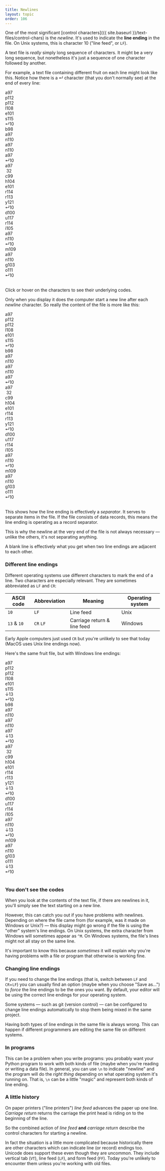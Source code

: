 ```yaml
---
title: Newlines
layout: topic
order: 106
---
```


One of the most significant 
[control characters]({{ site.baseurl }}/text-files/control-chars) is the
_newline_. It's used to indicate the **line ending** in the file. On Unix
systems, this is character 10 ("line feed", or `LF`).

A text file is _really_ simply long sequence of characters. It might be a very
long sequence, but nonetheless it's just a sequence of one character followed
by another.

For example, a text file containing different fruit on each line might look
like this. Notice how there is a &crarr; character (that you don't normally
see) at the end of every line:

<div class="text-file">
  <div>
    <div>a<span>97</span></div>
    <div>p<span>112</span></div>
    <div>p<span>112</span></div>
    <div>l<span>108</span></div>
    <div>e<span>101</span></div>
    <div>s<span>115</span></div>
    <div class="invisible">&crarr;<span>10</span></div>
  </div>
  <div>
    <div>b<span>98</span></div>
    <div>a<span>97</span></div>
    <div>n<span>110</span></div>
    <div>a<span>97</span></div>
    <div>n<span>110</span></div>
    <div>a<span>97</span></div>
    <div class="invisible">&crarr;<span>10</span></div>
  </div>
  <div>
    <div>a<span>97</span></div>
    <div>&nbsp;<span>32</span></div>
    <div>c<span>99</span></div>
    <div>h<span>104</span></div>
    <div>e<span>101</span></div>
    <div>r<span>114</span></div>
    <div>r<span>113</span></div>
    <div>y<span>121</span></div>
    <div class="invisible">&crarr;<span>10</span></div>
  </div>
  <div>
    <div>d<span>100</span></div>
    <div>u<span>117</span></div>
    <div>r<span>114</span></div>
    <div>i<span>105</span></div>
    <div>a<span>97</span></div>
    <div>n<span>110</span></div>
    <div class="invisible">&crarr;<span>10</span></div>
  </div>
  <div>
    <div>m<span>109</span></div>
    <div>a<span>97</span></div>
    <div>n<span>110</span></div>
    <div>g<span>103</span></div>
    <div>o<span>111</span></div>
    <div class="invisible">&crarr;<span>10</span></div>
  </div>
  <div>
    &nbsp;
  </div>
</div>

<p class="js-only">
  Click or hover on the characters to see their underlying codes.
</p>

Only when you display it does the computer start a new line after each
_newline_ character. So really the content of the file is more like this:

<div class="text-file">
  <div>
    <div>a<span>97</span></div>
    <div>p<span>112</span></div>
    <div>p<span>112</span></div>
    <div>l<span>108</span></div>
    <div>e<span>101</span></div>
    <div>s<span>115</span></div>
    <div class="invisible">&crarr;<span>10</span></div>
    <div>b<span>98</span></div>
    <div>a<span>97</span></div>
    <div>n<span>110</span></div>
    <div>a<span>97</span></div>
    <div>n<span>110</span></div>
    <div>a<span>97</span></div>
    <div class="invisible">&crarr;<span>10</span></div>
    <div>a<span>97</span></div>
    <div>&nbsp;<span>32</span></div>
    <div>c<span>99</span></div>
    <div>h<span>104</span></div>
    <div>e<span>101</span></div>
    <div>r<span>114</span></div>
    <div>r<span>113</span></div>
    <div>y<span>121</span></div>
    <div class="invisible">&crarr;<span>10</span></div>
    <div>d<span>100</span></div>
    <div>u<span>117</span></div>
    <div>r<span>114</span></div>
    <div>i<span>105</span></div>
    <div>a<span>97</span></div>
    <div>n<span>110</span></div>
    <div class="invisible">&crarr;<span>10</span></div>
    <div>m<span>109</span></div>
    <div>a<span>97</span></div>
    <div>n<span>110</span></div>
    <div>g<span>103</span></div>
    <div>o<span>111</span></div>
    <div class="invisible">&crarr;<span>10</span></div>
    &nbsp;
  </div>
</div>

This shows how the line ending is effectively a _separator_. It serves
to separate items in the file. If the file consists of data records, this
means the line ending is operating as a record separator.

This is why the newline at the very end of the file is not always necessary —
unlike the others, it's not separating anything.

A blank line is effectively what you get when two line endings are adjacent to
each other.

### Different line endings

Different operating systems use different characters to mark the end of a line.
Two characters are especially relevant. They are sometimes abbreviated as
`LF` and `CR`:

| ASCII code  | Abbreviation | Meaning                      | Operating system  |
|-------------|--------------|------------------------------|-------------------|
| `10`        | `LF`         | Line feed                    | Unix              |
| `13` & `10` | `CR` `LF`    | Carriage return & line feed  | Windows           |

Early Apple computers just used `CR` but you're unlikely to see that today
(MacOS uses Unix line endings now).

Here's the same fruit file, but with Windows line endings:

<div class="text-file">
  <div>
    <div>a<span>97</span></div>
    <div>p<span>112</span></div>
    <div>p<span>112</span></div>
    <div>l<span>108</span></div>
    <div>e<span>101</span></div>
    <div>s<span>115</span></div>
    <div class="invisible">&darr;<span>13</span></div>
    <div class="invisible">&crarr;<span>10</span></div>
  </div>
  <div>
    <div>b<span>98</span></div>
    <div>a<span>97</span></div>
    <div>n<span>110</span></div>
    <div>a<span>97</span></div>
    <div>n<span>110</span></div>
    <div>a<span>97</span></div>
    <div class="invisible">&darr;<span>13</span></div>
    <div class="invisible">&crarr;<span>10</span></div>
  </div>
  <div>
    <div>a<span>97</span></div>
    <div>&nbsp;<span>32</span></div>
    <div>c<span>99</span></div>
    <div>h<span>104</span></div>
    <div>e<span>101</span></div>
    <div>r<span>114</span></div>
    <div>r<span>113</span></div>
    <div>y<span>121</span></div>
    <div class="invisible">&darr;<span>13</span></div>
    <div class="invisible">&crarr;<span>10</span></div>
  </div>
  <div>
    <div>d<span>100</span></div>
    <div>u<span>117</span></div>
    <div>r<span>114</span></div>
    <div>i<span>105</span></div>
    <div>a<span>97</span></div>
    <div>n<span>110</span></div>
    <div class="invisible">&darr;<span>13</span></div>
    <div class="invisible">&crarr;<span>10</span></div>
  </div>
  <div>
    <div>m<span>109</span></div>
    <div>a<span>97</span></div>
    <div>n<span>110</span></div>
    <div>g<span>103</span></div>
    <div>o<span>111</span></div>
    <div class="invisible">&darr;<span>13</span></div>
    <div class="invisible">&crarr;<span>10</span></div>
  </div>
  <div>
    &nbsp;
  </div>
</div>


### You don't see the codes

When you look at the contents of the text file, if there are newlines in it,
you'll simply see the text starting on a new line.

However, this can catch you out if you have problems with newlines. Depending on
where the file came from (for example, was it made on Windows or Unix?) — this
display might go wrong if the file is using the "other" system's line endings.
On Unix systems, the extra character from Windows will sometimes appear as
`^M`. On Windows systems, the file's lines might not all stay on the same line.

It's important to know this because _sometimes_ it will explain why you're
having problems with a file or program that otherwise is working fine.


### Changing line endings

If you need to change the line endings (that is, switch between `LF` and
`CR`+`LF`) you can usually find an option (maybe when you choose "Save as...")
to _force_ the line endings to be the ones you want. By default, your editor
will be using the correct line endings for your operating system.

Some systems — such as git (version control) — can be configured to change
line endings automatically to stop them being mixed in the same project.

Having both types of line endings in the same file is always wrong. This can
happen if different programmers are editing the same file on different systems.

### In programs

This can be a problem when you write programs: you probably want your Python
program to work with both kinds of file (maybe when you're reading or writing
a data file). In general, you can use `\n` to indicate "newline" and the
program will do the _right thing_ depending on what operating system it's 
running on. That is, `\n` can be a little "magic" and represent both kinds of
line ending.


### A little history

On paper printers ("line printers") _line feed_ advances the paper up one
line. _Carriage return_ returns the carriage the print head is riding on
to the beginning of the line.

So the combined action of _line feed_ **and** _carriage return_ describe the
control characters for starting a newline.

In fact the situation is a little more complicated because historically there
are other characters which can indicate line (or record) endings too. Unicode
does support these even though they are uncommon. They include vertical tab
(`VT`), line feed (`LF`), and form feed (`FF`). Today you're unlikely to
encounter them unless you're working with old files.
